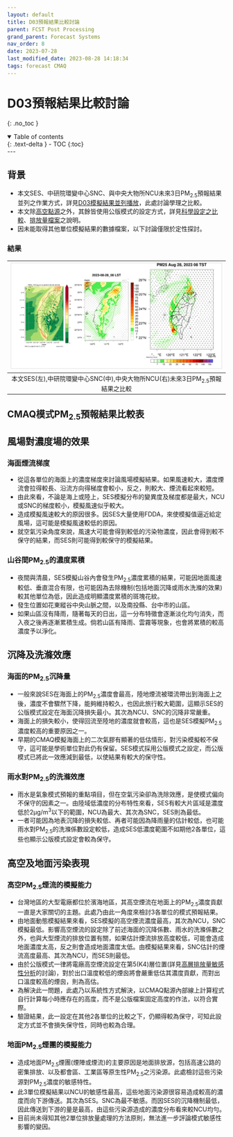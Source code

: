 ```yaml
---
layout: default
title: D03預報結果比較討論
parent: FCST Post Processing
grand_parent: Forecast Systems
nav_order: 8
date: 2023-07-28
last_modified_date: 2023-08-28 14:18:34
tags: forecast CMAQ
---
```


# D03預報結果比較討論

{: .no_toc }

<details open markdown="block">
  <summary>
    Table of contents
  </summary>
  {: .text-delta }
- TOC
{:toc}
</details>
---

## 背景

- 本文SES、中研院環變中心SNC、與中央大物所NCU未來3日PM<sub>2.5</sub>預報結果並列之作業方式，詳見[D03模擬結果並列播放](7.d03CF.md)，此處討論學理之比較。
- 本文除[高空點源](https://sinotec2.github.io/Focus-on-Air-Quality/ForecastSystem/5daysVersion/3.mk_em/#d03點源的處理)之外，其餘皆使用公版模式的設定方式，詳見[科學設定之比較](https://sinotec2.github.io/Focus-on-Air-Quality/GridModels/CCTM/science/)、[排放量檔案](https://sinotec2.github.io/Focus-on-Air-Quality/GridModels/TWNEPA_RecommCMAQ/IO_Files/#排放量檔案)之說明。
- 因未能取得其他單位模擬結果的數據檔案，以下討論僅限於定性探討。

### 結果

|![](https://github.com/sinotec2/Focus-on-Air-Quality/raw/main/attachments/2023-08-28-11-33-55.png)|
|:-:|
|本文SES(左),中研院環變中心SNC(中),中央大物所NCU(右)未來3日PM<sub>2.5</sub>預報結果之比較|

## CMAQ模式PM<sub>2.5</sub>預報結果比較表


## 風場對濃度場的效果

### 海面煙流梯度

- 從這各單位的海面上的濃度梯度來討論風場模擬結果。如果風速較大，濃度煙流會拉得較長、沿流方向得梯度會較小，反之，則較大、煙流看起來較短。
- 由此來看，不論是海上或陸上，SES模擬分布的變異度及梯度都是最大，NCU或SNC的梯度較小，模擬風速似乎較大。
- 造成模擬風速較大的原因很多。因SES大量使用FDDA，來使模擬值逼近給定風場，這可能是模擬風速較低的原因。
- 就空氣污染角度來說，風速大可能會得到較低的污染物濃度，因此會得到較不保守的結果，而SES則可能得到較保守的模擬結果。

### 山谷間PM<sub>2.5</sub>的濃度累積

- 夜間與清晨，SES模擬山谷內會發生PM<sub>2.5</sub>濃度累積的結果，可能因地面風速較低、垂直混合有限，也可能因為去除機制(包括地面沉降或雨水洗滌的效果)較其他單位為低，因此造成明顯濃度累積的斑塊花紋。
- 發生位置如花東縱谷中央山脈之間，以及南投縣、台中市的山區。
- 如果山區沒有降雨，隨著每天的日出，這一分布特徵會逐漸淡化均勻消失，而入夜之後再逐漸累積生成。倘若山區有降雨、雲霧等現象，也會將累積的較高濃度予以淨化。

## 沉降及洗滌效應

### 海面的PM<sub>2.5</sub>沉降量

- 一般來說SES在海面上的PM<sub>2.5</sub>濃度會最高，陸地煙流被環流帶出到海面上之後，濃度不會驟然下降，能夠維持較久，也因此旅行較大範圍，這顯示SES的公版模式設定在海面沉降損失最小。其次為NCU、SNC的沉降非常嚴重。
- 海面上的損失較小，使得回流至陸地的濃度就會較高，這也是SES模擬PM<sub>2.5</sub>濃度較高的重要原因之一。
- 早期的CMAQ模擬海面上的二次氣膠有顯著的低估情形，對污染模擬較不保守，這可能是學術單位對此仍有保留。SES模式採用公版模式之設定，而公版模式已將此一效應減到最低，以使結果有較大的保守性。

### 雨水對PM<sub>2.5</sub>的洗滌效應

- 雨水是氣象模式預報的重點項目，但在空氣污染卻為洗除效應，是使模式偏向不保守的因素之一。由陸域低濃度的分布特性來看，SES有較大片區域是濃度低於2&mu;g/m<sup>3</sup>以下的範圍，NCU為最大、其次為SNC，SES則為最低。
- 一者可能因為地表沉降的損失較低、再者可能因為降雨量的估計較低，也可能雨水對PM<sub>2.5</sub>的洗滌係數設定較低，造成SES低濃度範圍不如期他2各單位，這些也顯示公版模式設定會較為保守。

## 高空及地面污染表現

### 高空PM<sub>2.5</sub>煙流的模擬能力

- 台灣地區的大型電廠都位於濱海地區，其高空煙流在地面上的PM<sub>2.5</sub>濃度貢獻一直是大家關切的主題。此處乃由此一角度來檢討3各單位的模式預報結果。
- 由地面動態模擬結果來看，SES模擬的高空煙流濃度最高，其次為NCU，SNC模擬最低。影響高空煙流的設定除了前述海面的沉降係數、雨水的洗滌係數之外，也與大型煙流的排放位置有關，如果估計煙流排放高度較低，可能會造成地面濃度太高，反之則會造成地面濃度太低。由模擬結果來看，SNC估計的煙流高度最高、其次為NCU，而SES則最低。
- 由於公版模式一律將電廠高空煙流設定在第5(K4)層位置(詳見[高層排放量敏感性分析](https://sinotec2.github.io/Focus-on-Air-Quality/GridModels/TWNEPA_RecommCMAQ/emis_sens/5emis_KLayer/)的討論)，對於出口溫度較低的煙囪將會嚴重低估其濃度貢獻，而對出口溫度較高的煙囪，則為高估。
- 為解決此一問題，此處乃以系統性方式解決，以CMAQ點源內部線上計算程式自行計算每小時應存在的高度，而不是公版檔案固定高度的作法，以符合實際。
- 驗證結果，此一設定在其他2各單位的比較之下，仍顯得較為保守，可知此設定方式並不會損失保守性，同時也較為合理。

### 地面PM<sub>2.5</sub>煙團的模擬能力

- 造成地面PM<sub>2.5</sub>煙團(煙陣或煙流)的主要原因是地面排放源，包括高速公路的密集排放、以及都會區、工業區等原生性PM<sub>2.5</sub>之污染源。此處檢討這些污染源對PM<sub>2.5</sub>濃度的敏感特性。
- 此3單位模擬結果以NCU的敏感性最高，這些地面污染源很容易造成較高的濃度而向下游傳送。其次為SES。SNC為最不敏感。而因SES的沉降機制最低，因此傳送到下游的量是最高，由這些污染源造成的濃度分布看來較NCU均勻。
- 目前尚未得知其他2單位排放量處理的方法原則，無法進一步評論模式敏感性影響的變因。


